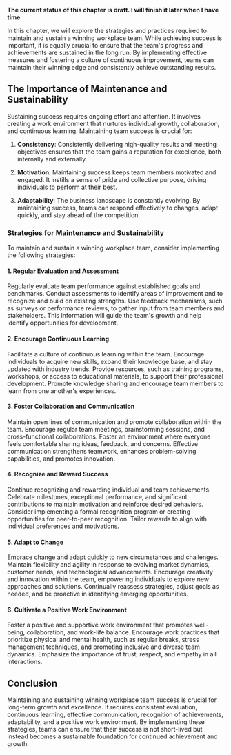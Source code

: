 **The current status of this chapter is draft. I will finish it later when I have time**

In this chapter, we will explore the strategies and practices required to maintain and sustain a winning workplace team. While achieving success is important, it is equally crucial to ensure that the team's progress and achievements are sustained in the long run. By implementing effective measures and fostering a culture of continuous improvement, teams can maintain their winning edge and consistently achieve outstanding results.

The Importance of Maintenance and Sustainability
------------------------------------------------

Sustaining success requires ongoing effort and attention. It involves creating a work environment that nurtures individual growth, collaboration, and continuous learning. Maintaining team success is crucial for:

1. **Consistency**: Consistently delivering high-quality results and meeting objectives ensures that the team gains a reputation for excellence, both internally and externally.

2. **Motivation**: Maintaining success keeps team members motivated and engaged. It instills a sense of pride and collective purpose, driving individuals to perform at their best.

3. **Adaptability**: The business landscape is constantly evolving. By maintaining success, teams can respond effectively to changes, adapt quickly, and stay ahead of the competition.

### Strategies for Maintenance and Sustainability

To maintain and sustain a winning workplace team, consider implementing the following strategies:

#### 1. Regular Evaluation and Assessment

Regularly evaluate team performance against established goals and benchmarks. Conduct assessments to identify areas of improvement and to recognize and build on existing strengths. Use feedback mechanisms, such as surveys or performance reviews, to gather input from team members and stakeholders. This information will guide the team's growth and help identify opportunities for development.

#### 2. Encourage Continuous Learning

Facilitate a culture of continuous learning within the team. Encourage individuals to acquire new skills, expand their knowledge base, and stay updated with industry trends. Provide resources, such as training programs, workshops, or access to educational materials, to support their professional development. Promote knowledge sharing and encourage team members to learn from one another's experiences.

#### 3. Foster Collaboration and Communication

Maintain open lines of communication and promote collaboration within the team. Encourage regular team meetings, brainstorming sessions, and cross-functional collaborations. Foster an environment where everyone feels comfortable sharing ideas, feedback, and concerns. Effective communication strengthens teamwork, enhances problem-solving capabilities, and promotes innovation.

#### 4. Recognize and Reward Success

Continue recognizing and rewarding individual and team achievements. Celebrate milestones, exceptional performance, and significant contributions to maintain motivation and reinforce desired behaviors. Consider implementing a formal recognition program or creating opportunities for peer-to-peer recognition. Tailor rewards to align with individual preferences and motivations.

#### 5. Adapt to Change

Embrace change and adapt quickly to new circumstances and challenges. Maintain flexibility and agility in response to evolving market dynamics, customer needs, and technological advancements. Encourage creativity and innovation within the team, empowering individuals to explore new approaches and solutions. Continually reassess strategies, adjust goals as needed, and be proactive in identifying emerging opportunities.

#### 6. Cultivate a Positive Work Environment

Foster a positive and supportive work environment that promotes well-being, collaboration, and work-life balance. Encourage work practices that prioritize physical and mental health, such as regular breaks, stress management techniques, and promoting inclusive and diverse team dynamics. Emphasize the importance of trust, respect, and empathy in all interactions.

Conclusion
----------

Maintaining and sustaining winning workplace team success is crucial for long-term growth and excellence. It requires consistent evaluation, continuous learning, effective communication, recognition of achievements, adaptability, and a positive work environment. By implementing these strategies, teams can ensure that their success is not short-lived but instead becomes a sustainable foundation for continued achievement and growth.
